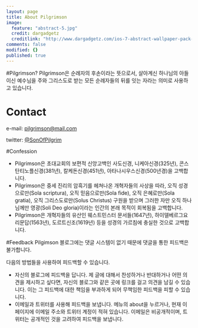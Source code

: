 ```yaml
---
layout: page
title: About Pilgrimson
image: 
  feature: "abstract-5.jpg"
  credit: dargadgetz
  creditlink: "http://www.dargadgetz.com/ios-7-abstract-wallpaper-pack-for-iphone-5-and-ipod-touch-retina/"
comments: false
modified: {}
published: true
---
```



#Pilgrimson?
Pilgrimson은 순례자의 후손이라는 뜻으로서, 살아계신 하나님의 아들이신 예수님을 주와 그리스도로 받는 모든 순례자들의 뒤를 잇는 자라는 의미로 사용하고 있습니다.

# Contact
e-mail: pilgrimson@mail.com

twitter: [@SonOfPilgrim](https://twitter.com/SonOfPilgrim)

#Confession
* Pilgrimson은 초대교회의 보편적 신앙고백인 사도신경, 니케아신경(325년), 콘스탄티노플신경(381년), 칼케돈신경(451년), 아타나시우스신경(500년경)을 고백합니다.
* Pilgrimson은 중세 진리의 암흑기를 헤쳐나온 개혁자들의 사상을 따라, 오직 성경으로만(Sola scriptura), 오직 믿음으로만(Sola fide), 오직 은혜로만(Sola gratia), 오직 그리스도로만(Solus Christus) 구원을 받으며 그러한 자만 오직 하나님께만 영광(Soli Deo gloria)이라는 인간의 본래 목적이 회복됨을 고백합니다.
* Pilgrimson은 개혁자들의 유산인 웨스트민스터 문서들(1647년), 하이델베르그요리문답(1563년), 도르트신조(1619년) 등을 성경의 가르침에 충실한 것으로 고백합니다.

#Feedback
Pilgimson 블로그에는 댓글 시스템이 없기 때문에 댓글을 통한 피드백은 불가합니다.

다음의 방법들을 사용하여 피드백할 수 있습니다.
* 자신의 블로그에 피드백을 답니다. 
제 글에 대해서 찬성하거나 반대하거나 어떤 의견을 제시하고 싶다면, 자신의 블로그와 같은 곳에 링크를 걸고 의견을 남길 수 있습니다. 이는 그 피드백에 대한 책임을 부과하게 되어 무책임한 피드백을 피할 수 있습니다.
* 이메일과 트위터를 사용해 피드백을 보냅니다.
메뉴의 about을 누르거나, 현재 이 페이지에 이메일 주소와 트위터 계정이 적혀 있습니다. 이메일은 비공개적이며, 트위터는 공개적인 것을 고려하여 피드백을 보냅니다.